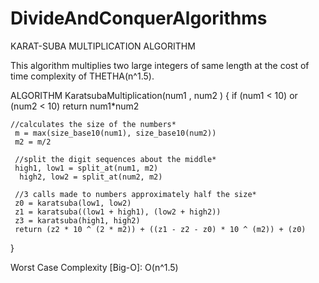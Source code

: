 # DivideAndConquerAlgorithms

KARAT-SUBA MULTIPLICATION  ALGORITHM

This algorithm multiplies two large integers of same length at the cost of time complexity of THETHA(n^1.5).


ALGORITHM
KaratsubaMultiplication(num1 , num2 )
{
    	if (num1 < 10) or (num2 < 10)
   	return num1*num2
    
  	//calculates the size of the numbers*
	 m = max(size_base10(num1), size_base10(num2))
 	 m2 = m/2
  
 	 //split the digit sequences about the middle*
 	 high1, low1 = split_at(num1, m2)
	  high2, low2 = split_at(num2, m2)
  
 	 //3 calls made to numbers approximately half the size*
 	 z0 = karatsuba(low1, low2)
  	 z1 = karatsuba((low1 + high1), (low2 + high2))
  	 z3 = karatsuba(high1, high2)
 	 return (z2 * 10 ^ (2 * m2)) + ((z1 - z2 - z0) * 10 ^ (m2)) + (z0)

}

Worst Case Complexity [Big-O]: O(n^1.5)
